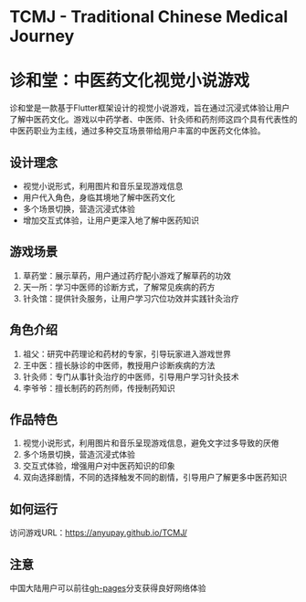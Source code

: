 # TCMJ - Traditional Chinese Medical Journey

# 诊和堂：中医药文化视觉小说游戏

诊和堂是一款基于Flutter框架设计的视觉小说游戏，旨在通过沉浸式体验让用户了解中医药文化。游戏以中药学者、中医师、针灸师和药剂师这四个具有代表性的中医药职业为主线，通过多种交互场景带给用户丰富的中医药文化体验。

## 设计理念

- 视觉小说形式，利用图片和音乐呈现游戏信息
- 用户代入角色，身临其境地了解中医药文化
- 多个场景切换，营造沉浸式体验
- 增加交互式体验，让用户更深入地了解中医药知识

## 游戏场景

1. 草药堂：展示草药，用户通过药疗配小游戏了解草药的功效
2. 天一所：学习中医师的诊断方式，了解常见疾病的药方
3. 针灸馆：提供针灸服务，让用户学习穴位功效并实践针灸治疗

## 角色介绍

1. 祖父：研究中药理论和药材的专家，引导玩家进入游戏世界
2. 王中医：擅长脉诊的中医师，教授用户诊断疾病的方法
3. 针灸师：专门从事针灸治疗的中医师，引导用户学习针灸技术
4. 李爷爷：擅长制药的药剂师，传授制药知识

## 作品特色

1. 视觉小说形式，利用图片和音乐呈现游戏信息，避免文字过多导致的厌倦
2. 多个场景切换，营造沉浸式体验
3. 交互式体验，增强用户对中医药知识的印象
4. 双向选择剧情，不同的选择触发不同的剧情，引导用户了解更多中医药知识

## 如何运行
访问游戏URL：https://anyupay.github.io/TCMJ/

## 注意
中国大陆用户可以前往[gh-pages](https://github.com/Anyupay/TCMJ/tree/gh-pages)分支获得良好网络体验
